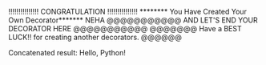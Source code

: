 !!!!!!!!!!!!!!!   CONGRATULATION     !!!!!!!!!!!!!!!
******** You Have Created Your Own Decorator*******
                      NEHA
@@@@@@@@@@@   AND LET'S END YOUR DECORATOR HERE    @@@@@@@@@@@
@@@@@@@ Have a BEST LUCK!! for creating another decorators. @@@@@@



Concatenated result: Hello, Python!
